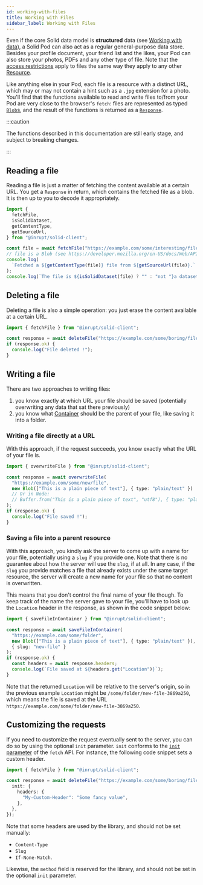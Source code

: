 ```yaml
---
id: working-with-files
title: Working with Files
sidebar_label: Working with Files
---
```


Even if the core Solid data model is **structured** data (see [Working with data](./working-with-data.md)), a Solid Pod
can also act as a regular general-purpose data store. Besides your profile document, your friend list and the likes, your
Pod can also store your photos, PDFs and any other type of file. Note that the [access restrictions](./managing-access.md)
apply to files the same way they apply to any other [Resource](../glossary.mdx#resource).

Like anything else in your Pod, each file is a resource with a distinct URL, which may or may not contain a hint
such as a `.jpg` extension for a photo. You'll find that the functions available to read and write files to/from
your Pod are very close to the browser's `fetch`: files are represented as typed [`Blob`s](https://developer.mozilla.org/docs/Web/API/Blob), and the result of the functions is returned as a [`Response`](https://developer.mozilla.org/docs/Web/API/Response).

:::caution

The functions described in this documentation are still early stage, and subject to breaking changes.

:::

## Reading a file

Reading a file is just a matter of fetching the content available at a certain URL. You get a `Response` in return, which contains
the fetched file as a blob. It is then up to you to decode it appropriately.

```typescript
import {
  fetchFile,
  isSolidDataset,
  getContentType,
  getSourceUrl,
} from "@inrupt/solid-client";

const file = await fetchFile("https://example.com/some/interesting/file");
// file is a Blob (see https://developer.mozilla.org/en-US/docs/Web/API/Blob)
console.log(
  `Fetched a ${getContentType(file)} file from ${getSourceUrl(file)}.`
);
console.log(`The file is ${isSolidDataset(file) ? "" : "not "}a dataset.`);
```

## Deleting a file

Deleting a file is also a simple operation: you just erase the content available at a certain URL.

```typescript
import { fetchFile } from "@inrupt/solid-client";

const response = await deleteFile("https://example.com/some/boring/file");
if (response.ok) {
  console.log("File deleted !");
}
```

## Writing a file

There are two approaches to writing files:

1. you know exactly at which URL your file should be saved (potentially overwriting any data that sat there previously)
2. you know what [Container](../glossary.mdx#container) should be the parent of your file, like saving it into a folder.

### Writing a file directly at a URL

With this approach, if the request succeeds, you know exactly what the URL of your file is.

```typescript
import { overwriteFile } from "@inrupt/solid-client";

const response = await overwriteFile(
  "https://example.com/some/new/file",
  new Blob(["This is a plain piece of text"], { type: "plain/text" })
  // Or in Node:
  // Buffer.from("This is a plain piece of text", "utf8"), { type: "plain/text" })
);
if (response.ok) {
  console.log("File saved !");
}
```

### Saving a file into a parent resource

With this approach, you kindly ask the server to come up with a name for your file, potentially using a `slug` if you
provide one. Note that there is no guarantee about how the server will use the `slug`, if at all. In any case, if the `slug`
you provide matches a file that already exists under the same target resource, the server will create a new name for your
file so that no content is overwritten.

This means that you don't control the final name of your file though. To keep track of the name the server gave to your
file, you'll have to look up the `Location` header in the response, as shown in the code snippet below:

```typescript
import { saveFileInContainer } from "@inrupt/solid-client";

const response = await saveFileInContainer(
  "https://example.com/some/folder",
  new Blob(["This is a plain piece of text"], { type: "plain/text" }),
  { slug: "new-file" }
);
if (response.ok) {
  const headers = await response.headers;
  console.log(`File saved at ${headers.get("Location")}`);
}
```

Note that the returned `Location` will be relative to the server's origin, so in the previous example `Location` might
be `/some/folder/new-file-3869a250`, which means the file is saved at the URL `https://example.com/some/folder/new-file-3869a250`.

## Customizing the requests

If you need to customize the request eventually sent to the server, you can do so by using the optional `init` parameter.
`init` conforms to the [`init` parameter](https://developer.mozilla.org/docs/Web/API/WindowOrWorkerGlobalScope/fetch#Parameters) of the `fetch` API. For instance, the following code snippet sets a custom
header.

```typescript
import { fetchFile } from "@inrupt/solid-client";

const response = await deleteFile("https://example.com/some/boring/file", {
  init: {
    headers: {
      "My-Custom-Header": "Some fancy value",
    },
  },
});
```

Note that some headers are used by the library, and should not be set manually:

- `Content-Type`
- `Slug`
- `If-None-Match`.

Likewise, the `method` field is reserved for the library, and should not be set in the optional `init` parameter.
